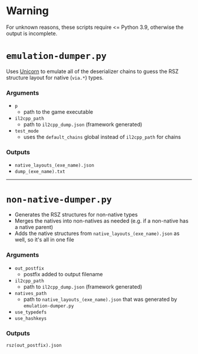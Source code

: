 # Warning
For unknown reasons, these scripts require <= Python 3.9, otherwise the output is incomplete.

# `emulation-dumper.py`
Uses [Unicorn](https://github.com/unicorn-engine/unicorn) to emulate all of the deserializer chains to guess the RSZ structure layout for native (`via.*`) types.

### Arguments
* `p`
    * path to the game executable
* `il2cpp_path` 
    * path to `il2cpp_dump.json` (framework generated)
* `test_mode`
    * uses the `default_chains` global instead of `il2cpp_path` for chains

### Outputs
* `native_layouts_(exe_name).json`
* `dump_(exe_name).txt`

***

# `non-native-dumper.py`
* Generates the RSZ structures for non-native types
* Merges the natives into non-natives as needed (e.g. if a non-native has a native parent)
* Adds the native structures from `native_layouts_(exe_name).json` as well, so it's all in one file

### Arguments
* `out_postfix`
    * postfix added to output filename
* `il2cpp_path` 
    * path to `il2cpp_dump.json` (framework generated)
* `natives_path`
    * path to `native_layouts_(exe_name).json` that was generated by `emulation-dumper.py`
* `use_typedefs`
* `use_hashkeys`

### Outputs
`rsz(out_postfix).json`
